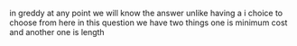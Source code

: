 in greddy at any point we will know the answer unlike having a i choice to choose from
here in this question we have two things one is minimum cost and another one is length
​